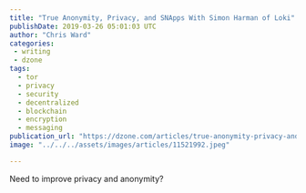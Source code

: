 ```yaml
---
title: "True Anonymity, Privacy, and SNApps With Simon Harman of Loki"
publishDate: 2019-03-26 05:01:03 UTC
author: "Chris Ward"
categories:
 - writing
 - dzone
tags:
  - tor
  - privacy
  - security
  - decentralized
  - blockchain
  - encryption
  - messaging
publication_url: "https://dzone.com/articles/true-anonymity-privacy-and-snapps-with-simon-harma"
image: "../../../assets/images/articles/11521992.jpeg"

---
```

Need to improve privacy and anonymity?

